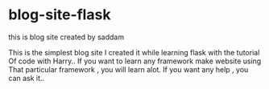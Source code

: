 # blog-site-flask
this is blog site created by saddam

This is the simplest blog site 
I created it while learning flask with the tutorial 
Of code with Harry..
If you want to learn any framework make website using 
That particular framework , you will learn alot.
If you want any help , you can ask it..
